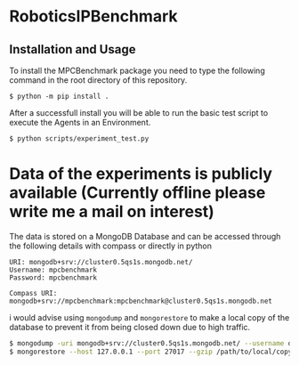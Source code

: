 # RoboticsIPBenchmark

## Installation and Usage

To install the MPCBenchmark package you need to type the following command in the root directory of this repository.

```shell
$ python -m pip install .
```

After a successfull install you will be able to run the basic test script to execute the Agents in an Environment.

```shell
$ python scripts/experiment_test.py
```

# Data of the experiments is publicly available (Currently offline please write me a mail on interest)

The data is stored on a MongoDB Database and can be accessed through the following details with compass or directly in python

```
URI: mongodb+srv://cluster0.5qs1s.mongodb.net/
Username: mpcbenchmark
Password: mpcbenchmark

Compass URI: mongodb+srv://mpcbenchmark:mpcbenchmark@cluster0.5qs1s.mongodb.net
```

i would advise using `mongodump` and `mongorestore` to make a local copy of the database to prevent it from being closed down due to high traffic.

```bash
$ mongodump -uri mongodb+srv://cluster0.5qs1s.mongodb.net/ --username dbUser --gzip --out /path/to/local/copy
$ mongorestore --host 127.0.0.1 --port 27017 --gzip /path/to/local/copy
```
